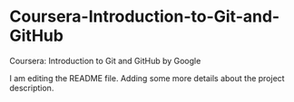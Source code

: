 # Coursera-Introduction-to-Git-and-GitHub
Coursera: Introduction to Git and GitHub by Google

I am editing the README file. Adding some more details about the project description.
